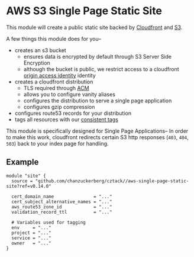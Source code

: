 # AWS S3 Single Page Static Site

This module will create a public static site backed by [Cloudfront](https://aws.amazon.com/cloudfront/) and [S3](https://aws.amazon.com/s3/).

A few things this module does for you–

* creates an s3 bucket
  * ensures data is encrypted by default through S3 Server Side Encryption
  * although the bucket is public, we restrict access to a cloudfront [origin access identity](https://docs.aws.amazon.com/AmazonCloudFront/latest/DeveloperGuide/private-content-restricting-access-to-s3.html)
  identity
* creates a cloudfront distribution
  * TLS required through [ACM](https://aws.amazon.com/certificate-manager/)
  * allows you to configure vanity aliases
  * configures the distribution to serve a single page application
  * configures gzip compression
* configures route53 records for your distribution
* tags all resources with our [consistent tags](../README.md#Consistent%20Tagging)

This module is specifically designed for Single Page Applications– In order to make this work, cloudfront redirects certain S3 http responses (`403`, `404`, `503`) back to your index page for handling.

## Example

```hcl
module "site" {
  source = "github.com/chanzuckerberg/cztack//aws-single-page-static-site?ref=v0.14.0"

  cert_domain_name               = "..."
  cert_subject_alternative_names = "..."
  aws_route53_zone_id            = "..."
  validation_record_ttl          = "..."

  # Variables used for tagging
  env     = "..."
  project = "..."
  service = "..."
  owner   = "..."
}
```

<!-- START -->

<!-- END -->
